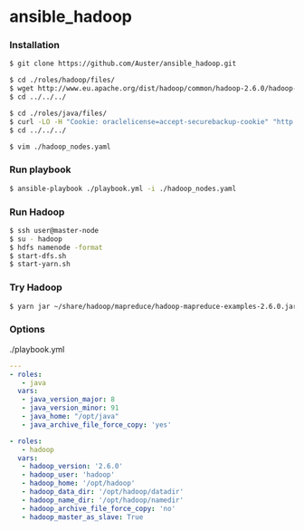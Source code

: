 # ansible_hadoop
### Installation

```sh
$ git clone https://github.com/Auster/ansible_hadoop.git
```

```sh
$ cd ./roles/hadoop/files/
$ wget http://www.eu.apache.org/dist/hadoop/common/hadoop-2.6.0/hadoop-2.6.0.tar.gz
$ cd ../../../
```

``` sh
$ cd ./roles/java/files/
$ curl -LO -H "Cookie: oraclelicense=accept-securebackup-cookie" "http://download.oracle.com/otn-pub/java/jdk/8u91-b14/jdk-8u91-linux-x64.tar.gz"
$ cd ../../../
```
``` sh
$ vim ./hadoop_nodes.yaml
```

### Run playbook
```sh
$ ansible-playbook ./playbook.yml -i ./hadoop_nodes.yaml
```

### Run Hadoop
```sh
$ ssh user@master-node
$ su - hadoop
$ hdfs namenode -format
$ start-dfs.sh
$ start-yarn.sh
```

### Try Hadoop
```sh
$ yarn jar ~/share/hadoop/mapreduce/hadoop-mapreduce-examples-2.6.0.jar pi 16 10000
```

### Options
./playbook.yml
```yaml
---
- roles:
   - java
  vars:
   - java_version_major: 8
   - java_version_minor: 91
   - java_home: "/opt/java"
   - java_archive_file_force_copy: 'yes'

- roles:
   - hadoop
  vars:
   - hadoop_version: '2.6.0'
   - hadoop_user: 'hadoop'
   - hadoop_home: '/opt/hadoop'
   - hadoop_data_dir: '/opt/hadoop/datadir'
   - hadoop_name_dir: '/opt/hadoop/namedir'
   - hadoop_archive_file_force_copy: 'no'
   - hadoop_master_as_slave: True
```
